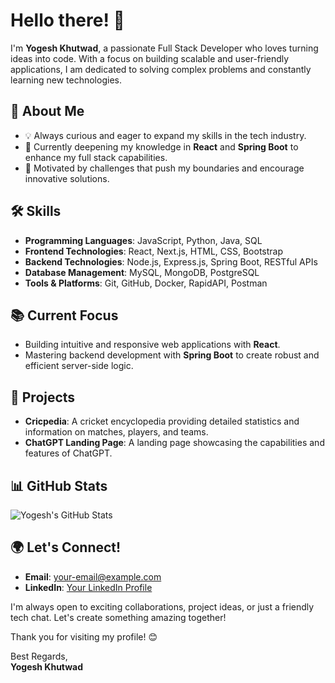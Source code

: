 # Hello there! 👋

I'm **Yogesh Khutwad**, a passionate Full Stack Developer who loves turning ideas into code. With a focus on building scalable and user-friendly applications, I am dedicated to solving complex problems and constantly learning new technologies.

## 💼 About Me
- 💡 Always curious and eager to expand my skills in the tech industry.
- 🌱 Currently deepening my knowledge in **React** and **Spring Boot** to enhance my full stack capabilities.
- 🚀 Motivated by challenges that push my boundaries and encourage innovative solutions.

## 🛠 Skills
- **Programming Languages**: JavaScript, Python, Java, SQL
- **Frontend Technologies**: React, Next.js, HTML, CSS, Bootstrap
- **Backend Technologies**: Node.js, Express.js, Spring Boot, RESTful APIs
- **Database Management**: MySQL, MongoDB, PostgreSQL
- **Tools & Platforms**: Git, GitHub, Docker, RapidAPI, Postman

## 📚 Current Focus
- Building intuitive and responsive web applications with **React**.
- Mastering backend development with **Spring Boot** to create robust and efficient server-side logic.

## 🌱 Projects
- **Cricpedia**: A cricket encyclopedia providing detailed statistics and information on matches, players, and teams.
- **ChatGPT Landing Page**: A landing page showcasing the capabilities and features of ChatGPT.

## 📊 GitHub Stats
![Yogesh's GitHub Stats](https://github-readme-stats.vercel.app/api?username=YogeshK34&show_icons=true&theme=radical)

## 🌍 Let's Connect!
- **Email**: [your-email@example.com](mailto:your-email@example.com)
- **LinkedIn**: [Your LinkedIn Profile](https://www.linkedin.com/in/your-profile)

I'm always open to exciting collaborations, project ideas, or just a friendly tech chat. Let's create something amazing together!

Thank you for visiting my profile! 😊

Best Regards,  
**Yogesh Khutwad**
